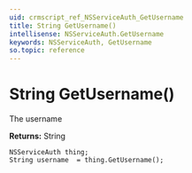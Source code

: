 ```yaml
---
uid: crmscript_ref_NSServiceAuth_GetUsername
title: String GetUsername()
intellisense: NSServiceAuth.GetUsername
keywords: NSServiceAuth, GetUsername
so.topic: reference
---
```


# String GetUsername()

The username

**Returns:** String

```crmscript
NSServiceAuth thing;
String username  = thing.GetUsername();
```

